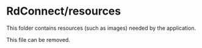 # RdConnect/resources

This folder contains resources (such as images) needed by the application. 

This file can be removed.
